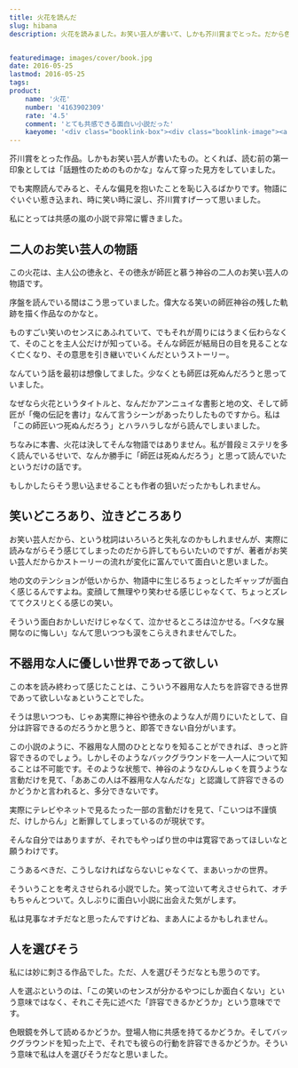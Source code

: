 ```yaml
---
title: 火花を読んだ
slug: hibana
description: 火花を読みました。お笑い芸人が書いて、しかも芥川賞までとった。だから色眼鏡で見ていた部分もあったのですが、実際読んでみると思った以上に面白かったです。私には妙にクリティカルに刺さったんですが、一方で人を選びそうとも思いました。


featuredimage: images/cover/book.jpg
date: 2016-05-25
lastmod: 2016-05-25
tags: 
product:
    name: '火花'
    number: '4163902309'
    rate: '4.5'
    comment: 'とても共感できる面白い小説だった'
    kaeyome: '<div class="booklink-box"><div class="booklink-image"><a href="http://www.amazon.co.jp/exec/obidos/asin/4163902309/illusionspace-22/" target="_blank" ><img src="https://ecx.images-amazon.com/images/I/41IUgeZHdNL._SL160_.jpg" style="border: none;" /></a></div><div class="booklink-info"><div class="booklink-name"><a href="http://www.amazon.co.jp/exec/obidos/asin/4163902309/illusionspace-22/" target="_blank" >火花</a><div class="booklink-powered-date">posted with <a href="http://yomereba.com" rel="nofollow" target="_blank">ヨメレバ</a></div></div><div class="booklink-detail">又吉 直樹 文藝春秋 2015-03-11    </div><div class="booklink-link2"><div class="shoplinkamazon"><a href="http://www.amazon.co.jp/exec/obidos/asin/4163902309/illusionspace-22/" target="_blank" >Amazon</a></div><div class="shoplinkkindle"><a href="http://www.amazon.co.jp/exec/obidos/ASIN/B00XTYB7EW/illusionspace-22/" target="_blank" >Kindle</a></div>                        	  <div class="shoplinkkino"><a href="http://ck.jp.ap.valuecommerce.com/servlet/referral?sid=3085416&pid=882196163&vc_url=http%3A%2F%2Fwww.kinokuniya.co.jp%2Ff%2Fdsg-01-9784163902302" target="_blank" >紀伊國屋書店<img src="https://ad.jp.ap.valuecommerce.com/servlet/gifbanner?sid=3085416&pid=882196163" height="1" width="1" border="0"></a></div>	  	  	</div></div><div class="booklink-footer"></div></div>'
---
```


芥川賞をとった作品。しかもお笑い芸人が書いたもの。とくれば、読む前の第一印象としては「話題性のためのものかな」なんて穿った見方をしていました。

でも実際読んでみると、そんな偏見を抱いたことを恥じ入るばかりです。物語にぐいぐい惹き込まれ、時に笑い時に涙し、芥川賞すげーって思いました。

私にとっては共感の嵐の小説で非常に響きました。


## 二人のお笑い芸人の物語


この火花は、主人公の徳永と、その徳永が師匠と慕う神谷の二人のお笑い芸人の物語です。

序盤を読んでいる間はこう思っていました。偉大なる笑いの師匠神谷の残した軌跡を描く作品なのかなと。

ものすごい笑いのセンスにあふれていて、でもそれが周りにはうまく伝わらなくて、そのことを主人公だけが知っている。そんな師匠が結局日の目を見ることなく亡くなり、その意思を引き継いでいくんだというストーリー。

なんていう話を最初は想像してました。少なくとも師匠は死ぬんだろうと思っていました。

なぜなら火花というタイトルと、なんだかアンニュイな書影と地の文、そして師匠が「俺の伝記を書け」なんて言うシーンがあったりしたものですから。私は「この師匠いつ死ぬんだろう」とハラハラしながら読んでしまいました。

ちなみに本書、火花は決してそんな物語ではありません。私が普段ミステリを多く読んでいるせいで、なんか勝手に「師匠は死ぬんだろう」と思って読んでいたというだけの話です。

もしかしたらそう思い込ませることも作者の狙いだったかもしれません。


## 笑いどころあり、泣きどころあり


お笑い芸人だから、という枕詞はいろいろと失礼なのかもしれませんが、実際に読みながらそう感じてしまったのだから許してもらいたいのですが、著者がお笑い芸人だからかストーリーの流れが変化に富んでいて面白いと思いました。

地の文のテンションが低いからか、物語中に生じるちょっとしたギャップが面白く感じるんですよね。変顔して無理やり笑わせる感じじゃなくて、ちょっとズレててクスリとくる感じの笑い。

そういう面白おかしいだけじゃなくて、泣かせるところは泣かせる。「ベタな展開なのに悔しい」なんて思いつつも涙をこらえきれませんでした。


## 不器用な人に優しい世界であって欲しい


この本を読み終わって感じたことは、こういう不器用な人たちを許容できる世界であって欲しいなぁということでした。

そうは思いつつも、じゃあ実際に神谷や徳永のような人が周りにいたとして、自分は許容できるのだろうかと思うと、即答できない自分がいます。

この小説のように、不器用な人間のひととなりを知ることができれば、きっと許容できるのでしょう。しかしそのようなバックグラウンドを一人一人について知ることは不可能です。そのような状態で、神谷のようなひんしゅくを買うような言動だけを見て、「ああこの人は不器用な人なんだな」と認識して許容できるのかどうかと言われると、多分できないです。

実際にテレビやネットで見るたった一部の言動だけを見て、「こいつは不謹慎だ、けしからん」と断罪してしまっているのが現状です。

そんな自分ではありますが、それでもやっぱり世の中は寛容であってほしいなと願うわけです。

こうあるべきだ、こうしなければならないじゃなくて、まあいっかの世界。

そういうことを考えさせられる小説でした。笑って泣いて考えさせられて、オチもちゃんとついて。久しぶりに面白い小説に出会えた気がします。

私は見事なオチだなと思ったんですけどね、まあ人によるかもしれません。


## 人を選びそう


私には妙に刺さる作品でした。ただ、人を選びそうだなとも思うのです。

人を選ぶというのは、「この笑いのセンスが分かるやつにしか面白くない」という意味ではなく、それこそ先に述べた「許容できるかどうか」という意味でです。

色眼鏡を外して読めるかどうか。登場人物に共感を持てるかどうか。そしてバックグラウンドを知った上で、それでも彼らの行動を許容できるかどうか。そういう意味で私は人を選びそうだなと思いました。


  